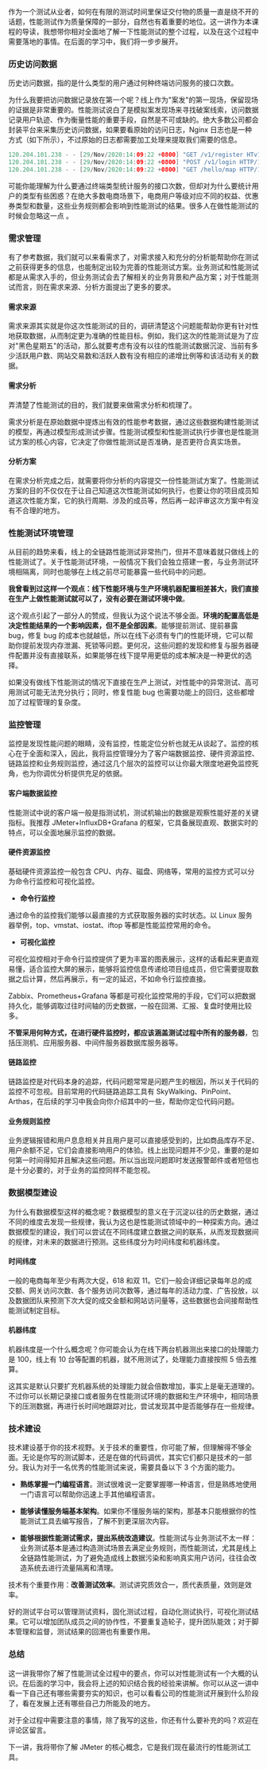 作为一个测试从业者，如何在有限的测试时间里保证交付物的质量一直是绕不开的话题，性能测试作为质量保障的一部分，自然也有着重要的地位。这一讲作为本课程的导读，我想带你相对全面地了解一下性能测试的整个过程，以及在这个过程中需要落地的事情。在后面的学习中，我们将一步步展开。

### 历史访问数据

历史访问数据，指的是什么类型的用户通过何种终端访问服务的接口次数。

为什么我要把访问数据记录放在第一个呢？线上作为"案发"的第一现场，保留现场的证据是非常重要的。性能测试说白了是模拟案发现场来寻找破案线索，访问数据记录用户轨迹、作为衡量性能的重要手段，自然是不可或缺的。绝大多数公司都会封装平台来采集历史访问数据，如果要看原始的访问日志，Nginx 日志也是一种方式（如下所示），不过原始的日志都需要加工处理来提取我们需要的信息。

```java
120.204.101.238 - - [29/Nov/2020:14:09:22 +0800] "GET /v1/register HTv1TP/1.1" 200 150 "-
120.204.101.238 - - [29/Nov/2020:14:09:22 +0800] "POST /v1/login HTTP/1.1" 200 36 "-
120.204.101.238 - - [29/Nov/2020:14:09:22 +0800] "GET /hello/map HTTP/1.1" 200 202 
```

可能你能理解为什么要通过终端类型统计服务的接口次数，但却对为什么要统计用户的类型有些困惑？在绝大多数电商场景下，电商用户等级对应不同的权益、优惠券类型和数量，这些业务规则都会影响到性能测试的结果。很多人在做性能测试的时候会忽略这一点 。

### 需求管理

有了参考数据，我们就可以来看需求了，对需求接入和充分的分析能帮助你在测试之前获得更多的信息，也能制定出较为完善的性能测试方案。业务测试和性能测试都是从需求入手的，但业务测试会去了解相关的业务背景和产品方案；对于性能测试而言，则在需求来源、分析方面提出了更多的要求。

#### 需求来源

需求来源其实就是你这次性能测试的目的，调研清楚这个问题能帮助你更有针对性地获取数据，从而制定更为准确的性能目标。例如，我们这次的性能测试是为了应对"黑色星期五"的活动，那么就要考虑有没有以往的性能测试数据沉淀、当前有多少活跃用户数、网站交易数和活跃人数有没有相应的递增比例等和该活动有关的数据。

#### 需求分析

弄清楚了性能测试的目的，我们就要来做需求分析和梳理了。

需求分析是在原始数据中提炼出有效的性能参考数据，通过这些数据构建性能测试的模型，再通过模型形成测试步骤。性能测试模型和性能测试执行步骤也是性能测试方案的核心内容，它决定了你做性能测试是否准确，是否更符合真实场景。

#### 分析方案

在需求分析完成之后，就需要将你分析的内容提交一份性能测试方案了。性能测试方案的目的不仅仅在于让自己知道这次性能测试如何执行，也要让你的项目成员知道这次性能方案，它的执行周期、涉及的成员等，然后再一起评审这次方案中有没有不合理的地方。

### 性能测试环境管理

从目前的趋势来看，线上的全链路性能测试非常热门，但并不意味着就只做线上的性能测试了。关于性能测试环境，一般情况下我们会独立搭建一套，与业务测试环境相隔离，同时也能够在上线之前尽可能暴露一些代码中的问题。

**我曾看到过这样一个观点：线下性能环境与生产环境机器配置相差甚大，我们直接在生产上做性能测试就可以了，没有必要在测试环境中做**。

这个观点引起了一部分人的赞成，但我认为这个说法不够全面。**环境的配置高低是决定性能结果的一个影响因素，但不是全部因素**。能够提前测试、提前暴露 bug，修复 bug 的成本也就越低，所以在线下必须有专门的性能环境，它可以帮助你提前发现内存泄漏、死锁等问题。更何况，这些问题的发现和修复与服务器硬件配置并没有直接联系，如果能够在线下提早用更低的成本解决是一种更优的选择。

如果没有做线下性能测试的情况下直接在生产上测试，对性能中的异常测试、高可用测试可能无法充分执行；同时，修复性能 bug 也需要功能上的回归，这些都增加了过程管理的复杂度。

### 监控管理

监控是发现性能问题的眼睛，没有监控，性能定位分析也就无从谈起了。监控的核心在于全面和深入，因此，我将监控管理分为了客户端数据监控、硬件资源监控、链路监控和业务规则监控，通过这几个层次的监控可以让你最大限度地避免监控死角，也为你调优分析提供充足的依据。

#### 客户端数据监控

性能测试中说的客户端一般是指测试机，测试机输出的数据是观察性能好差的关键指标。我推荐 JMeter+InfluxDB+Grafana 的框架，它具备展现直观、数据实时的特点，可以全面地展示监控的数据。

#### 硬件资源监控

基础硬件资源监控一般包含 CPU、内存、磁盘、网络等，常用的监控方式可以分为命令行监控和可视化监控。

* **命令行监控**

通过命令的监控我们能够以最直接的方式获取服务器的实时状态。以 Linux 服务器举例，top、vmstat、iostat、iftop 等都是性能监控常用的命令。

* **可视化监控**

可视化监控相对于命令行监控提供了更为丰富的图表展示，这样的话看起来更直观易懂，适合监控大屏的展示，能够将监控信息传递给项目组成员，但它需要提取数据之后计算，然后再展示，有一定的延迟，不如命令行监控直接。

Zabbix、Prometheus+Grafana 等都是可视化监控常用的手段，它们可以把数据持久化，能够调取过往时间轴的历史数据，一般在回溯、汇报、复盘时使用比较多。

**不管采用何种方式，在进行硬件监控时，都应该涵盖测试过程中所有的服务器**，包括压测机、应用服务器、中间件服务器数据库服务器等。

#### 链路监控

链路监控是对代码本身的追踪，代码问题常常是问题产生的根因，所以关于代码的监控不可忽视。目前常用的代码链路追踪工具有 SkyWalking、PinPoint、Arthas，在后续的学习中我会向你介绍其中的一些，帮助你定位代码问题。

#### 业务规则监控

业务逻辑报错和用户息息相关并且用户是可以直接感受到的，比如商品库存不足、用户余额不足，它们会直接影响用户的体验。线上出现问题并不少见，重要的是如何第一时间得知并且解决这些问题。所以当出现问题即时发送报警邮件或者短信也是十分必要的，对于业务的监控同样不能忽视。

### 数据模型建设

为什么有数据模型这样的概念呢？数据模型的意义在于沉淀以往的历史数据，通过不同的维度去发现一些规律，我认为这也是性能测试领域中的一种探索方向。通过数据模型的建设，我们可以尝试在不同纬度建立数据之间的联系，从而发现数据间的规律，对未来的数据进行预测。这些纬度分为时间纬度和机器纬度。

#### 时间纬度

一般的电商每年至少有两次大促，618 和双 11。它们一般会详细记录每年总的成交额、网关访问次数、各个服务访问次数等，通过每年的活动力度、广告投放，以及数据团队来预测下次大促的成交金额和网站访问量等，这些数据也会间接帮助性能测试制定目标。

#### 机器纬度

机器纬度是一个什么概念呢？你可能会认为在线下两台机器测出来接口的处理能力是 100，线上有 10 台等配置的机器，就不用测试了，处理能力直接按照 5 倍去推算。

这其实是默认只要扩充机器系统的处理能力就会倍数增加，事实上是毫无道理的。不过你可以长期记录接口或者服务在性能测试环境的数据和生产环境中，相同场景下的压测数据，再进行长时间地跟踪对比，尝试发现其中是否能够存在一些规律。

### 技术建设

技术建设基于你的技术视野。关于技术的重要性，你可能了解，但理解得不够全面。无论是你写的测试脚本，还是在做的代码调优，其实它们都只是技术的一部分。我认为对于一名优秀的性能测试来说，需要具备以下 3 个方面的能力。

* **熟练掌握一门编程语言**。测试很难说一定要掌握哪一种语言，但是熟练地使用一门语言可以帮助你迅速上手其他编程语言。

* **能够读懂服务端基本架构**。如果你不懂服务端的架构，那基本只能根据你的性能测试工具去编写报告，了解不到更深层次内容。

* **能够根据性能测试需求，提出系统改造建议**。性能测试与业务测试不太一样：业务测试基本是通过构造测试场景去满足业务规则，而性能测试，尤其是线上全链路性能测试，为了避免造成线上数据污染和影响真实用户访问，往往会改造系统去进行流量隔离和清理。

技术有个重要作用：**改善测试效率**。测试讲究质效合一，质代表质量，效则是效率。

好的测试平台可以管理测试资料，固化测试过程，自动化测试执行，可视化测试结果。它可以增加团队成员之间的协作性，不要重复造轮子，提升团队能效；对于脚本管理和监督，测试结果的回溯也有重要作用。

### 总结

这一讲我带你了解了性能测试全过程中的要点，你可以对性能测试有一个大概的认识。在后面的学习中，我会将上述的知识结合我的经验来讲解。你可以从这一讲中看一下自己还有哪些需要夯实的知识，也可以看看公司的性能测试开展到什么阶段了，看在发展上还有哪些自己力所能及的地方。

对于全过程中需要注意的事情，除了我写的这些，你还有什么要补充的吗？欢迎在评论区留言。

下一讲，我将带你了解 JMeter 的核心概念，它是我们现在最流行的性能测试工具。

